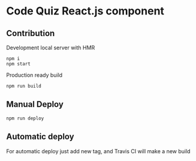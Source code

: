 # Code Quiz React.js component
## Contribution
Development local server with HMR
```
npm i
npm start
```
Production ready build
```
npm run build
```

## Manual Deploy
```
npm run deploy
```
## Automatic deploy
For automatic deploy just add new tag, and Travis CI will make a new build
